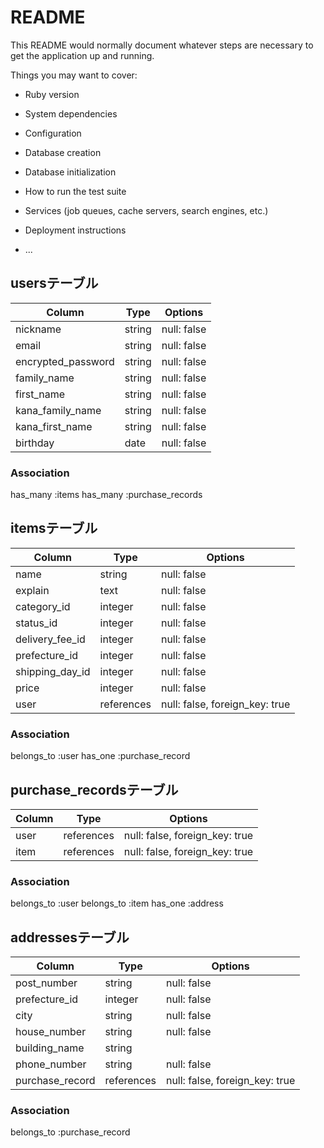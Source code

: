 # README

This README would normally document whatever steps are necessary to get the
application up and running.

Things you may want to cover:

* Ruby version

* System dependencies

* Configuration

* Database creation

* Database initialization

* How to run the test suite

* Services (job queues, cache servers, search engines, etc.)

* Deployment instructions

* ...

## usersテーブル


| Column            |Type  |Options     |
|-------------------|------|------------|
|nickname           |string|null: false |
|email              |string|null: false |
|encrypted_password |string|null: false |
|family_name        |string|null: false |
|first_name         |string|null: false |
|kana_family_name   |string|null: false |
|kana_first_name    |string|null: false | 
|birthday           |date  |null: false | 


### Association
has_many :items
has_many :purchase_records


## itemsテーブル

| Column          |Type      |Options                        |
|-----------------|----------|-------------------------------|
|name             |string    |null: false                    |
|explain          |text      |null: false                    |
|category_id      |integer   |null: false                    |
|status_id        |integer   |null: false                    |
|delivery_fee_id  |integer   |null: false                    |
|prefecture_id    |integer   |null: false                    |
|shipping_day_id  |integer   |null: false                    |
|price            |integer   |null: false                    |
|user             |references|null: false, foreign_key: true |


### Association
belongs_to :user
has_one :purchase_record


## purchase_recordsテーブル


| Column |Type      |Options                        |
|--------|----------|-------------------------------|
|user    |references|null: false, foreign_key: true |
|item    |references|null: false, foreign_key: true |


### Association
belongs_to :user
belongs_to :item
has_one :address

## addressesテーブル


| Column        |Type      |Options                        |
|---------------|----------|-------------------------------|
|post_number    |string    |null: false                    |
|prefecture_id  |integer   |null: false                    |
|city           |string    |null: false                    |
|house_number   |string    |null: false                    |
|building_name  |string    |                               |
|phone_number   |string    |null: false                    |
|purchase_record|references|null: false, foreign_key: true |


### Association
belongs_to :purchase_record

